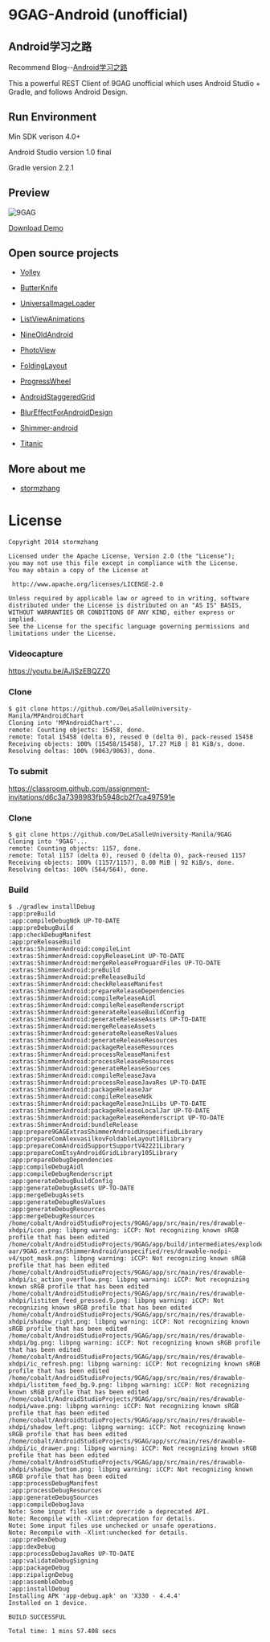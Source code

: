 9GAG-Android (unofficial)
=====================

## Android学习之路

Recommend Blog--[Android学习之路](http://stormzhang.com/android/2014/07/07/learn-android-from-rookie/)

This a powerful REST Client of 9GAG unofficial which uses Android Studio + Gradle, and follows Android Design.

## Run Environment

Min SDK verison 4.0+

Android Studio version 1.0 final

Gradle version 2.2.1

## Preview

![9GAG](http://ww4.sinaimg.cn/mw1024/af63c0e3gw1eg8ahf4b1yj21kw0szqc8.jpg)

[Download Demo](https://github.com/stormzhang/9GAG/releases/download/v1.0.0/9GAG_v1.0.0.apk)


## Open source projects

* [Volley](https://android.googlesource.com/platform/frameworks/volley)

* [ButterKnife](http://jakewharton.github.io/butterknife/)

* [UniversalImageLoader](https://github.com/nostra13/Android-Universal-Image-Loader)

* [ListViewAnimations](https://github.com/nhaarman/ListViewAnimations)

* [NineOldAndroid](http://nineoldandroids.com/)

* [PhotoView](https://github.com/chrisbanes/PhotoView)

* [FoldingLayout](https://github.com/tibi1712/Folding-Android)

* [ProgressWheel](https://github.com/Todd-Davies/ProgressWheel)

* [AndroidStaggeredGrid](https://github.com/etsy/AndroidStaggeredGrid)

* [BlurEffectForAndroidDesign](https://github.com/PomepuyN/BlurEffectForAndroidDesign)

* [Shimmer-android](https://github.com/RomainPiel/Shimmer-android)

* [Titanic](https://github.com/RomainPiel/Titanic)

## More about me

* [stormzhang](http://stormzhang.github.io/about.html)

License
============

    Copyright 2014 stormzhang

	Licensed under the Apache License, Version 2.0 (the "License");
	you may not use this file except in compliance with the License.
	You may obtain a copy of the License at

     http://www.apache.org/licenses/LICENSE-2.0

	Unless required by applicable law or agreed to in writing, software
	distributed under the License is distributed on an "AS IS" BASIS,
	WITHOUT WARRANTIES OR CONDITIONS OF ANY KIND, either express or implied.
	See the License for the specific language governing permissions and
	limitations under the License.
	
	
### Videocapture

https://youtu.be/AJjSzEBQZZ0

### Clone

```shell
$ git clone https://github.com/DeLaSalleUniversity-Manila/MPAndroidChart
Cloning into 'MPAndroidChart'...
remote: Counting objects: 15458, done.
remote: Total 15458 (delta 0), reused 0 (delta 0), pack-reused 15458
Receiving objects: 100% (15458/15458), 17.27 MiB | 81 KiB/s, done.
Resolving deltas: 100% (9063/9063), done.
```

### To submit

https://classroom.github.com/assignment-invitations/d6c3a7398983fb5948cb2f7ca497591e 

### Clone

```shell
$ git clone https://github.com/DeLaSalleUniversity-Manila/9GAG
Cloning into '9GAG'...
remote: Counting objects: 1157, done.
remote: Total 1157 (delta 0), reused 0 (delta 0), pack-reused 1157
Receiving objects: 100% (1157/1157), 8.00 MiB | 92 KiB/s, done.
Resolving deltas: 100% (564/564), done.
```


### Build

```shell
$ ./gradlew installDebug
:app:preBuild
:app:compileDebugNdk UP-TO-DATE
:app:preDebugBuild
:app:checkDebugManifest
:app:preReleaseBuild
:extras:ShimmerAndroid:compileLint
:extras:ShimmerAndroid:copyReleaseLint UP-TO-DATE
:extras:ShimmerAndroid:mergeReleaseProguardFiles UP-TO-DATE
:extras:ShimmerAndroid:preBuild
:extras:ShimmerAndroid:preReleaseBuild
:extras:ShimmerAndroid:checkReleaseManifest
:extras:ShimmerAndroid:prepareReleaseDependencies
:extras:ShimmerAndroid:compileReleaseAidl
:extras:ShimmerAndroid:compileReleaseRenderscript
:extras:ShimmerAndroid:generateReleaseBuildConfig
:extras:ShimmerAndroid:generateReleaseAssets UP-TO-DATE
:extras:ShimmerAndroid:mergeReleaseAssets
:extras:ShimmerAndroid:generateReleaseResValues
:extras:ShimmerAndroid:generateReleaseResources
:extras:ShimmerAndroid:packageReleaseResources
:extras:ShimmerAndroid:processReleaseManifest
:extras:ShimmerAndroid:processReleaseResources
:extras:ShimmerAndroid:generateReleaseSources
:extras:ShimmerAndroid:compileReleaseJava
:extras:ShimmerAndroid:processReleaseJavaRes UP-TO-DATE
:extras:ShimmerAndroid:packageReleaseJar
:extras:ShimmerAndroid:compileReleaseNdk
:extras:ShimmerAndroid:packageReleaseJniLibs UP-TO-DATE
:extras:ShimmerAndroid:packageReleaseLocalJar UP-TO-DATE
:extras:ShimmerAndroid:packageReleaseRenderscript UP-TO-DATE
:extras:ShimmerAndroid:bundleRelease
:app:prepare9GAGExtrasShimmerAndroidUnspecifiedLibrary
:app:prepareComAlexvasilkovFoldableLayout101Library
:app:prepareComAndroidSupportSupportV42221Library
:app:prepareComEtsyAndroidGridLibrary105Library
:app:prepareDebugDependencies
:app:compileDebugAidl
:app:compileDebugRenderscript
:app:generateDebugBuildConfig
:app:generateDebugAssets UP-TO-DATE
:app:mergeDebugAssets
:app:generateDebugResValues
:app:generateDebugResources
:app:mergeDebugResources
/home/cobalt/AndroidStudioProjects/9GAG/app/src/main/res/drawable-xhdpi/icon.png: libpng warning: iCCP: Not recognizing known sRGB profile that has been edited
/home/cobalt/AndroidStudioProjects/9GAG/app/build/intermediates/exploded-aar/9GAG.extras/ShimmerAndroid/unspecified/res/drawable-nodpi-v4/spot_mask.png: libpng warning: iCCP: Not recognizing known sRGB profile that has been edited
/home/cobalt/AndroidStudioProjects/9GAG/app/src/main/res/drawable-xhdpi/ic_action_overflow.png: libpng warning: iCCP: Not recognizing known sRGB profile that has been edited
/home/cobalt/AndroidStudioProjects/9GAG/app/src/main/res/drawable-xhdpi/listitem_feed_pressed.9.png: libpng warning: iCCP: Not recognizing known sRGB profile that has been edited
/home/cobalt/AndroidStudioProjects/9GAG/app/src/main/res/drawable-xhdpi/shadow_right.png: libpng warning: iCCP: Not recognizing known sRGB profile that has been edited
/home/cobalt/AndroidStudioProjects/9GAG/app/src/main/res/drawable-xhdpi/bg.png: libpng warning: iCCP: Not recognizing known sRGB profile that has been edited
/home/cobalt/AndroidStudioProjects/9GAG/app/src/main/res/drawable-xhdpi/ic_refresh.png: libpng warning: iCCP: Not recognizing known sRGB profile that has been edited
/home/cobalt/AndroidStudioProjects/9GAG/app/src/main/res/drawable-xhdpi/listitem_feed_bg.9.png: libpng warning: iCCP: Not recognizing known sRGB profile that has been edited
/home/cobalt/AndroidStudioProjects/9GAG/app/src/main/res/drawable-nodpi/wave.png: libpng warning: iCCP: Not recognizing known sRGB profile that has been edited
/home/cobalt/AndroidStudioProjects/9GAG/app/src/main/res/drawable-xhdpi/shadow_left.png: libpng warning: iCCP: Not recognizing known sRGB profile that has been edited
/home/cobalt/AndroidStudioProjects/9GAG/app/src/main/res/drawable-xhdpi/ic_drawer.png: libpng warning: iCCP: Not recognizing known sRGB profile that has been edited
/home/cobalt/AndroidStudioProjects/9GAG/app/src/main/res/drawable-xhdpi/shadow_bottom.png: libpng warning: iCCP: Not recognizing known sRGB profile that has been edited
:app:processDebugManifest
:app:processDebugResources
:app:generateDebugSources
:app:compileDebugJava
Note: Some input files use or override a deprecated API.
Note: Recompile with -Xlint:deprecation for details.
Note: Some input files use unchecked or unsafe operations.
Note: Recompile with -Xlint:unchecked for details.
:app:preDexDebug
:app:dexDebug
:app:processDebugJavaRes UP-TO-DATE
:app:validateDebugSigning
:app:packageDebug
:app:zipalignDebug
:app:assembleDebug
:app:installDebug
Installing APK 'app-debug.apk' on 'X330 - 4.4.4'
Installed on 1 device.

BUILD SUCCESSFUL

Total time: 1 mins 57.408 secs
```
